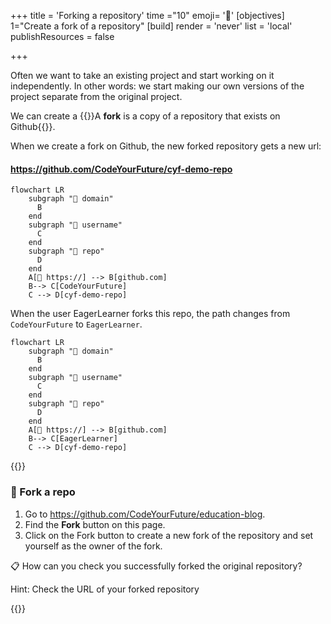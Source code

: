 +++
title = 'Forking a repository'
time ="10"
emoji= '🍴'
[objectives]
    1="Create a fork of a repository"
[build]
  render = 'never'
  list = 'local'
  publishResources = false

+++

Often we want to take an existing project and start working on it independently. In other words: we start making our own versions of the project separate from the original project.

We can create a {{<tooltip title="fork">}}A **fork** is a copy of a repository that exists on Github{{</tooltip>}}.

When we create a fork on Github, the new forked repository gets a new url:

#### https://github.com/CodeYourFuture/cyf-demo-repo

```mermaid
flowchart LR
    subgraph "📍 domain"
      B
    end
    subgraph "👤 username"
      C
    end
    subgraph "📁 repo"
      D
    end
    A[🔗 https://] --> B[github.com]
    B--> C[CodeYourFuture]
    C --> D[cyf-demo-repo]
```

When the user EagerLearner forks this repo, the path changes from `CodeYourFuture` to `EagerLearner`.

```mermaid
flowchart LR
    subgraph "📍 domain"
      B
    end
    subgraph "👤 username"
      C
    end
    subgraph "📁 repo"
      D
    end
    A[🔗 https://] --> B[github.com]
    B--> C[EagerLearner]
    C --> D[cyf-demo-repo]
```

{{<note type="exercise" title="🍴 Fork a repo">}}

### 🍴 Fork a repo

1. Go to https://github.com/CodeYourFuture/education-blog.
1. Find the **Fork** button on this page.
1. Click on the Fork button to create a new fork of the repository and set yourself as the owner of the fork.

📋 How can you check you successfully forked the original repository?

Hint: Check the URL of your forked repository

{{</note>}}
